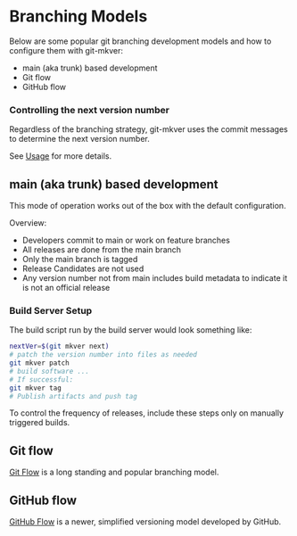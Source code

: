# Branching Models

Below are some popular git branching development models and how to configure them with git-mkver:
- main (aka trunk) based development
- Git flow
- GitHub flow

### Controlling the next version number

Regardless of the branching strategy, git-mkver uses the commit messages to determine the next version number. 

See [Usage](usage) for more details.

## main (aka trunk) based development

This mode of operation works out of the box with the default configuration.

Overview:

- Developers commit to main or work on feature branches
- All releases are done from the main branch
- Only the main branch is tagged
- Release Candidates are not used
- Any version number not from main includes build metadata to indicate it is not an official release

### Build Server Setup

The build script run by the build server would look something like:

```bash
nextVer=$(git mkver next)
# patch the version number into files as needed
git mkver patch
# build software ...
# If successful:
git mkver tag
# Publish artifacts and push tag
```

To control the frequency of releases, include these steps only on manually triggered builds.

## Git flow

[Git Flow](https://nvie.com/posts/a-successful-git-branching-model/) is a long standing and popular branching model.

## GitHub flow

[GitHub Flow](https://guides.github.com/introduction/flow/) is a newer, simplified versioning model developed by GitHub.
